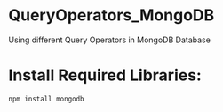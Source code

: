 # QueryOperators_MongoDB
Using different Query Operators in MongoDB Database

# Install Required Libraries:
`npm install mongodb`


